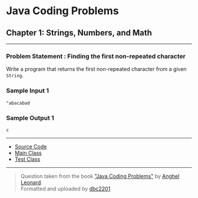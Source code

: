 # Java Coding Problems

## Chapter 1: Strings, Numbers, and Math

---

### Problem Statement : Finding the first non-repeated character

Write a program that returns the
first non-repeated character from a given `String`.

### Sample Input 1

```
"abacabad
```

### Sample Output 1

```
c
```

---

* [Source Code]()
* [Main Class](src/main/java/io/github/dbc/Main.java)
* [Test Class]()

---
> Question taken from the book
> ["Java Coding Problems"](https://www.packtpub.com/product/java-coding-problems/9781789801415)
> by [Anghel Leonard](https://github.com/AnghelLeonard/).  
> Formatted and uploaded by [dbc2201](https://github.com/dbc2201)